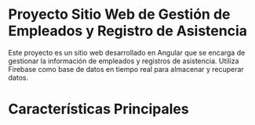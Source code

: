 # Proyecto Sitio Web de Gestión de Empleados y Registro de Asistencia
Este proyecto es un sitio web desarrollado en Angular que se encarga de gestionar la información de empleados y registros de asistencia. Utiliza Firebase como base de datos en tiempo real para almacenar y recuperar datos.

# Características Principales
